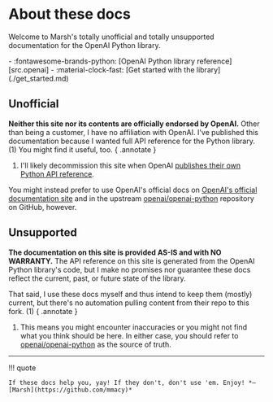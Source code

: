 # About these docs

Welcome to Marsh's totally unofficial and totally unsupported documentation for the OpenAI Python library.

<div class="grid cards" markdown>
- :fontawesome-brands-python: [OpenAI Python library reference][src.openai]
- :material-clock-fast: [Get started with the library](./get_started.md)
</div>

## Unofficial

**Neither this site nor its contents are officially endorsed by OpenAI.** Other than being a customer, I have no affiliation with OpenAI. I've published this documentation because I wanted full API reference for the Python library. (1) You might find it useful, too.
{ .annotate }

1. I'll likely decommission this site when OpenAI [publishes their own Python API reference](https://community.openai.com/t/where-is-the-documentation-for-the-python-openai-sdk/583643).

You might instead prefer to use OpenAI's official docs on [OpenAI's official documentation site](https://platform.openai.com) and in the upstream [openai/openai-python](https://github.com/openai/openai-python) repository on GitHub, however.

## Unsupported

**The documentation on this site is provided AS-IS and with NO WARRANTY.** The API reference on this site is generated from the OpenAI Python library's code, but I make no promises nor guarantee these docs reflect the current, past, or future state of the library.

That said, I use these docs myself and thus intend to keep them (mostly) current, but there's no automation pulling content from their repo to this fork. (1)
{ .annotate }

1. This means you might encounter inaccuracies or you might not find what you think should be here. In either case, you should refer to [openai/openai-python](https://github.com/openai/openai-python) as the source of truth.

___
!!! quote

    If these docs help you, yay! If they don't, don't use 'em. Enjoy! *—[Marsh](https://github.com/mmacy)*